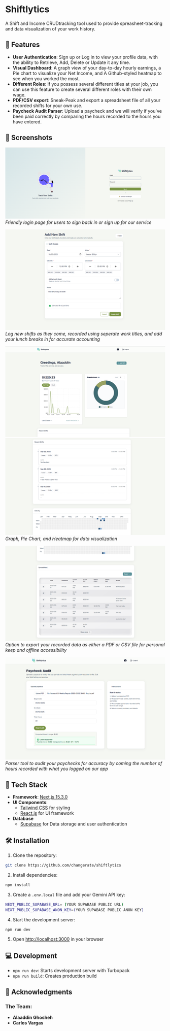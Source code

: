 # Shiftlytics

A Shift and Income CRUDtracking tool used to provide spreasheet-tracking and data visualization of your work history.

## 🎯 Features

- **User Authentication**: Sign up or Log in to view your profile data, with the ability to Retrieve, Add, Delete or Update it any time.
- **Visual Dashboard**: A graph view of your day-to-day hourly earnings, a Pie chart to visualize your Net Income, and A Github-styled heatmap to see when you worked the most.
- **Different Roles**: If you possess several different titles at your job, you can use this feature to create several different roles with their own wage.
- **PDF/CSV export**: Sneak-Peak and export a spreadsheet file of all your recorded shifts for your own use.
- **Paycheck Audit Parser**: Upload a paycheck and we will verify if you've been paid correctly by comparing the hours recorded to the hours you have entered.

## 📸 Screenshots

![Login](public/screenshots/login.png)
_Friendly login page for users to sign back in or sign up for our service_


![Add Shifts](public/screenshots/add_shift.png)
_Log new shifts as they come, recorded using seperate work titles, and add your lunch breaks in for accurate accounting_

![Data Charts](public/screenshots/dashboard1.png)
![Data Charts2](public/screenshots/dashboard2.png)
_Graph, Pie Chart, and Heatmap for data visualization_

![Data Export](public/screenshots/dashboard3.png)
_Option to export your recorded data as either a PDF or CSV file for personal keep and offline accessibility_

![Audit Feature](public/screenshots/audit.png)
_Parser tool to audit your paychecks for accuracy by coming the number of hours recorded with what you logged on our app_


## 🚀 Tech Stack

- **Framework**: [Next.js 15.3.0](https://nextjs.org/)
- **UI Components**:
  - [Tailwind CSS](https://tailwindcss.com/) for styling
  - [React.js]() for UI framework
- **Database**
  - [Supabase]() for Data storage and user authentication 

## 🛠️ Installation

1. Clone the repository:

```bash
git clone https://github.com/changerate/shiftlytics
```

2. Install dependencies:

```bash
npm install
```

3. Create a `.env.local` file and add your Gemini API key:

```bash
NEXT_PUBLIC_SUPABASE_URL= (YOUR SUPABASE PUBLIC URL)
NEXT_PUBLIC_SUPABASE_ANON_KEY=(YOUR SUPABASE PUBLIC ANON KEY)
```

4. Start the development server:

```bash
npm run dev
```

5. Open [http://localhost:3000](http://localhost:3000) in your browser

## 💻 Development

- `npm run dev`: Starts development server with Turbopack
- `npm run build`: Creates production build

## 🙏 Acknowledgments

### The Team:
- **Alaaddin Ghosheh**
- **Carlos Vargas**

